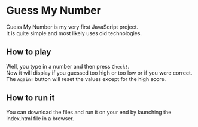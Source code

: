 # Guess My Number

Guess My Number is my very first JavaScript project.<br>
It is quite simple and most likely uses old technologies.

## How to play
Well, you type in a number and then press `Check!`.<br>
Now it will display if you guessed too high or too low or if you were correct.<br>
The `Again!` button will reset the values except for the high score.

## How to run it
You can download the files and run it on your end by launching the index.html file in a browser.
